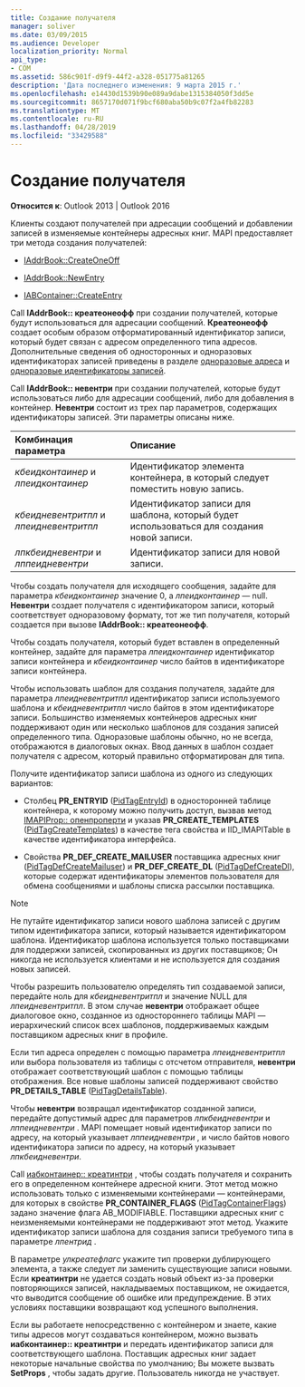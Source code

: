 ```yaml
---
title: Создание получателя
manager: soliver
ms.date: 03/09/2015
ms.audience: Developer
localization_priority: Normal
api_type:
- COM
ms.assetid: 586c901f-d9f9-44f2-a328-051775a81265
description: 'Дата последнего изменения: 9 марта 2015 г.'
ms.openlocfilehash: e14430d1539b90e089a9dabe1315384050f3dd5e
ms.sourcegitcommit: 8657170d071f9bcf680aba50b9c07f2a4fb82283
ms.translationtype: MT
ms.contentlocale: ru-RU
ms.lasthandoff: 04/28/2019
ms.locfileid: "33429588"
---
```

# <a name="creating-a-recipient"></a>Создание получателя

  
  
**Относится к**: Outlook 2013 | Outlook 2016 
  
Клиенты создают получателей при адресации сообщений и добавлении записей в изменяемые контейнеры адресных книг. MAPI предоставляет три метода создания получателей:
  
- [IAddrBook::CreateOneOff](iaddrbook-createoneoff.md)
    
- [IAddrBook::NewEntry](iaddrbook-newentry.md)
    
- [IABContainer::CreateEntry](iabcontainer-createentry.md)
    
Call **IAddrBook:: креатеонеофф** при создании получателей, которые будут использоваться для адресации сообщений. **Креатеонеофф** создает особым образом отформатированный идентификатор записи, который будет связан с адресом определенного типа адресов. Дополнительные сведения об односторонных и одноразовых идентификаторах записей приведены в разделе [одноразовые адреса](one-off-addresses.md) и [одноразовые идентификаторы записей](one-off-entry-identifiers.md).
  
Call **IAddrBook:: невентри** при создании получателей, которые будут использоваться либо для адресации сообщений, либо для добавления в контейнер. **Невентри** состоит из трех пар параметров, содержащих идентификаторы записей. Эти параметры описаны ниже. 
  
|**Комбинация параметра**|**Описание**|
|:-----|:-----|
| _кбеидконтаинер_ и _лпеидконтаинер_ <br/> |Идентификатор элемента контейнера, в который следует поместить новую запись.  <br/> |
| _кбеидневентритпл_ и _лпеидневентритпл_ <br/> |Идентификатор записи для шаблона, который будет использоваться для создания новой записи.  <br/> |
| _лпкбеидневентри_ и _лппеидневентри_ <br/> |Идентификатор записи для новой записи.  <br/> |
   
Чтобы создать получателя для исходящего сообщения, задайте для параметра _кбеидконтаинер_ значение 0, а _лпеидконтаинер_ — null. **Невентри** создает получателя с идентификатором записи, который соответствует одноразовому формату, тот же тип получателя, который создается при вызове **IAddrBook:: креатеонеофф**. 
  
Чтобы создать получателя, который будет вставлен в определенный контейнер, задайте для параметра _лпеидконтаинер_ идентификатор записи контейнера и _кбеидконтаинер_ число байтов в идентификаторе записи контейнера. 
  
Чтобы использовать шаблон для создания получателя, задайте для параметра _лпеидневентритпл_ идентификатор записи используемого шаблона и _кбеидневентритпл_ число байтов в этом идентификаторе записи. Большинство изменяемых контейнеров адресных книг поддерживают один или несколько шаблонов для создания записей определенного типа. Одноразовые шаблоны обычно, но не всегда, отображаются в диалоговых окнах. Ввод данных в шаблон создает получателя с адресом, который правильно отформатирован для типа. 
  
Получите идентификатор записи шаблона из одного из следующих вариантов:
  
- Столбец **PR_ENTRYID** ([PidTagEntryId](pidtagentryid-canonical-property.md)) в односторонней таблице контейнера, к которому можно получить доступ, вызвав метод [IMAPIProp:: опенпроперти](imapiprop-openproperty.md) и указав **PR_CREATE_TEMPLATES** ([PidTagCreateTemplates](pidtagcreatetemplates-canonical-property.md)) в качестве тега свойства и IID_IMAPITable в качестве идентификатора интерфейса. 
    
- Свойства **PR_DEF_CREATE_MAILUSER** поставщика адресных книг ([PidTagDefCreateMailuser](pidtagdefcreatemailuser-canonical-property.md)) и **PR_DEF_CREATE_DL** ([PidTagDefCreateDl](pidtagdefcreatedl-canonical-property.md)), которые содержат идентификаторы элементов пользователя для обмена сообщениями и шаблоны списка рассылки поставщика. 
    
> [!NOTE]
> Не путайте идентификатор записи нового шаблона записей с другим типом идентификатора записи, который называется идентификатором шаблона. Идентификатор шаблона используется только поставщиками для поддержки записей, скопированных из других поставщиков; Он никогда не используется клиентами и не используется для создания новых записей. 
  
Чтобы разрешить пользователю определять тип создаваемой записи, передайте ноль для _кбеидневентритпл_ и значение NULL для _лпеидневентритпл_. В этом случае **невентри** отображает общее диалоговое окно, созданное из одностороннего таблицы MAPI — иерархический список всех шаблонов, поддерживаемых каждым поставщиком адресных книг в профиле. 
  
Если тип адреса определен с помощью параметра _лпеидневентритпл_ или выбора пользователя из таблицы с отсчетом отправителя, **невентри** отображает соответствующий шаблон с помощью таблицы отображения. Все новые шаблоны записей поддерживают свойство **PR_DETAILS_TABLE** ([PidTagDetailsTable](pidtagdetailstable-canonical-property.md)). 
  
Чтобы **невентри** возвращал идентификатор созданной записи, передайте допустимый адрес для параметров _лпкбеидневентри_ и _лппеидневентри_ . MAPI помещает новый идентификатор записи по адресу, на который указывает _лппеидневентри_ , и число байтов нового идентификатора записи по адресу, на который указывает _лпкбеидневентри_.
  
Call [иабконтаинер:: креатинтри](iabcontainer-createentry.md) , чтобы создать получателя и сохранить его в определенном контейнере адресной книги. Этот метод можно использовать только с изменяемыми контейнерами — контейнерами, для которых в свойстве **PR_CONTAINER_FLAGS** ([PidTagContainerFlags](pidtagcontainerflags-canonical-property.md)) задано значение флага AB_MODIFIABLE. Поставщики адресных книг с неизменяемыми контейнерами не поддерживают этот метод. Укажите идентификатор записи шаблона для создания записи требуемого типа в параметре _лпентрид_ . 
  
В параметре _улкреатефлагс_ укажите тип проверки дублирующего элемента, а также следует ли заменить существующие записи новыми. Если **креатинтри** не удается создать новый объект из-за проверки повторяющихся записей, накладываемых поставщиком, не ожидается, что выводится сообщение об ошибке или предупреждение. В этих условиях поставщики возвращают код успешного выполнения. 
  
Если вы работаете непосредственно с контейнером и знаете, какие типы адресов могут создаваться контейнером, можно вызвать **иабконтаинер:: креатинтри** и передать идентификатор записи для соответствующего шаблона. Поставщик адресных книг задает некоторые начальные свойства по умолчанию; Вы можете вызвать **SetProps** , чтобы задать другие. Пользователь никогда не участвует. 
  

